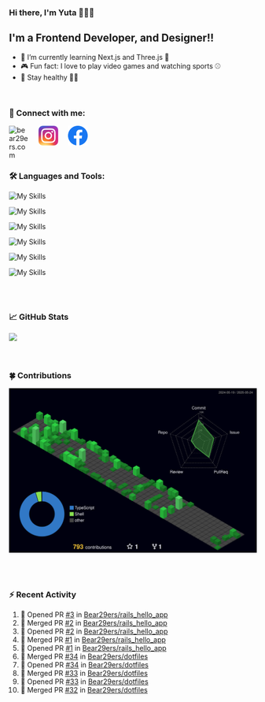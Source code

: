 ### Hi there, I'm Yuta 🤟🏻🐻

## I'm a Frontend Developer, and Designer!!

- 🌱 I’m currently learning Next.js and Three.js 🤣
- 🎮 Fun fact: I love to play video games and watching sports ⚾️
- 🏃 Stay healthy 🏋🏻

<br />

### :wave: Connect with me:

[<img align="left" alt="bear29ers.com" width="40px" src="https://user-images.githubusercontent.com/39920490/156489586-f125813b-e344-46d6-9306-f5786684b976.jpg" style="margin-right: 20px;" />](https://bear29ers.com)
[<img align="left" alt="Yuta Okuma | Instagram" width="40px" src="https://github.com/github/explore/blob/main/topics/instagram/instagram.png?raw=true" style="margin-right: 20px;" />](https://www.instagram.com/bear29ers/)
[<img align="left" alt="Yuta Okuma | Facebook" width="40px" src="https://github.com/github/explore/blob/main/topics/facebook/facebook.png?raw=true" style="margin-right: 20px;" />](https://www.facebook.com/bear29ers/)

<!-- [<img align="left" alt="Yuta Okuma | Wantedly" width="40px" src="https://user-images.githubusercontent.com/39920490/156489528-fdc520d6-10f1-43b6-8bf8-fadf8dcf1a90.jpg" style="margin-right: 20px;" />](https://www.wantedly.com/id/yuta_okuma_b) -->

<br />
<br />
<br />
<br />

### :hammer_and_wrench: Languages and Tools:

![My Skills](https://skillicons.dev/icons?i=html,css,sass,bootstrap,tailwind,js,ts,jquery,threejs,react)

![My Skills](https://skillicons.dev/icons?i=styledcomponents,emotion,materialui,nextjs,vercel,vue,nuxt,pinia,nodejs,express)

![My Skills](https://skillicons.dev/icons?i=webpack,vite,jest,vitest,babel,regex,npm,pnpm,php,laravel)

![My Skills](https://skillicons.dev/icons?i=mysql,sqlite,docker,git,github,githubactions,aws,firebase,vim,neovim)

![My Skills](https://skillicons.dev/icons?i=linux,bash,lua,markdown,svg,webstorm,vscode,atom,figma,xd)

![My Skills](https://skillicons.dev/icons?i=ps,ai,pr,ae,postman,sentry,codepen,stackoverflow,discord,apple)

<br />
<br />

### :chart_with_upwards_trend: GitHub Stats

<div style="display: flex;">
    <a href="https://github.com/Bear29ers">
        <img height="220px;" src="https://github-readme-stats-bear29ers.vercel.app/api?username=Bear29ers&show_icons=true&theme=bear">
    </a>
</div>

<br />
<br />

### :four_leaf_clover: Contributions

![](./profile-3d-contrib/profile-night-green.svg)

<br />
<br />

### :zap: Recent Activity

<!--START_SECTION:activity-->

1. 💪 Opened PR [#3](https://github.com/Bear29ers/rails_hello_app/pull/3) in [Bear29ers/rails_hello_app](https://github.com/Bear29ers/rails_hello_app)
2. 🎉 Merged PR [#2](https://github.com/Bear29ers/rails_hello_app/pull/2) in [Bear29ers/rails_hello_app](https://github.com/Bear29ers/rails_hello_app)
3. 💪 Opened PR [#2](https://github.com/Bear29ers/rails_hello_app/pull/2) in [Bear29ers/rails_hello_app](https://github.com/Bear29ers/rails_hello_app)
4. 🎉 Merged PR [#1](https://github.com/Bear29ers/rails_hello_app/pull/1) in [Bear29ers/rails_hello_app](https://github.com/Bear29ers/rails_hello_app)
5. 💪 Opened PR [#1](https://github.com/Bear29ers/rails_hello_app/pull/1) in [Bear29ers/rails_hello_app](https://github.com/Bear29ers/rails_hello_app)
6. 🎉 Merged PR [#34](https://github.com/Bear29ers/dotfiles/pull/34) in [Bear29ers/dotfiles](https://github.com/Bear29ers/dotfiles)
7. 💪 Opened PR [#34](https://github.com/Bear29ers/dotfiles/pull/34) in [Bear29ers/dotfiles](https://github.com/Bear29ers/dotfiles)
8. 🎉 Merged PR [#33](https://github.com/Bear29ers/dotfiles/pull/33) in [Bear29ers/dotfiles](https://github.com/Bear29ers/dotfiles)
9. 💪 Opened PR [#33](https://github.com/Bear29ers/dotfiles/pull/33) in [Bear29ers/dotfiles](https://github.com/Bear29ers/dotfiles)
10. 🎉 Merged PR [#32](https://github.com/Bear29ers/dotfiles/pull/32) in [Bear29ers/dotfiles](https://github.com/Bear29ers/dotfiles)

<!--END_SECTION:activity-->
